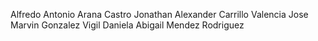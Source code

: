 Alfredo Antonio Arana Castro
Jonathan Alexander Carrillo Valencia
Jose Marvin Gonzalez Vigil
Daniela Abigail Mendez Rodriguez
